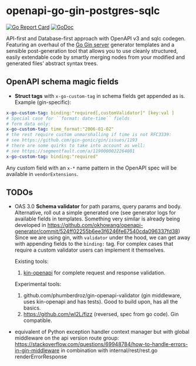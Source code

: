 
# openapi-go-gin-postgres-sqlc

[![Go Report Card](https://goreportcard.com/badge/github.com/danicc097/openapi-go-gin-postgres-sqlc)](https://goreportcard.com/report/github.com/danicc097/openapi-go-gin-postgres-sqlc)
[![GoDoc](https://pkg.go.dev/badge/github.com/danicc097/openapi-go-gin-postgres-sqlc)](https://pkg.go.dev/github.com/danicc097/openapi-go-gin-postgres-sqlc)

API-first and Database-first approach with OpenAPI v3 and sqlc codegen.
Featuring an overhaul of the [Go Gin
server](https://github.com/OpenAPITools/openapi-generator/blob/master/docs/generators/go-gin-server.md)
generator templates and a sensible post-generation tool that allows you to use cleanly
structured, easily extendable code by smartly merging nodes
from your modified and generated files' abstract syntax trees.


## OpenAPI schema magic fields

- **Struct tags** with `x-go-custom-tag` in schema fields get appended as is. Example (gin-specific):
```YAML
x-go-custom-tag: binding:"required[,customValidator]" [key:val ]
# Special case for ``format: date-time`` fields
# form data only:
x-go-custom-tag: time_format:"2006-01-02"
# the rest require custom unmarshalling if time is not RFC3339:
# see https://github.com/gin-gonic/gin/issues/1193
# there are some quirks to take into account as well:
# see https://segmentfault.com/a/1190000022264001
x-go-custom-tag: binding:"required"
```

Any custom field with an `x-*` name pattern in the OpenAPI spec will be available in
`vendorExtensions`.

## TODOs

  - OAS 3.0 **Schema validator** for path params, query params and body. Alternative,
   roll out a simple generated one (see generator logs for available fields in
   templates. Something very similar is already being developed in
   https://github.com/okhowang/openapi-generator/commit/524ff02255b6ee3f6246fe67540cda096337fd38)
   Since we are using gin, with ``validator`` under the hood, we can get away
   with appending fields to the `binding:` tag. For complex cases that require a
   custom validator users can implement it themselves.

    Existing tools:

    1. [kin-openapi](https://github.com/getkin/kin-openapi) for complete request
      and response validation.

    Experimental tools:

    1. github.com/phumberdroz/gin-openapi-validator (gin middleware, uses
      kin-openapi and has tests). Good to build upon, has all the basics.
    2. https://github.com/wI2L/fizz (reversed, spec from go code). Gin compatible.

  - equivalent of Python exception handler context manager but with global
  middleware on the api version route group:
      https://stackoverflow.com/questions/69948784/how-to-handle-errors-in-gin-middleware
      in combination with internal/rest/rest.go renderErrorResponse

